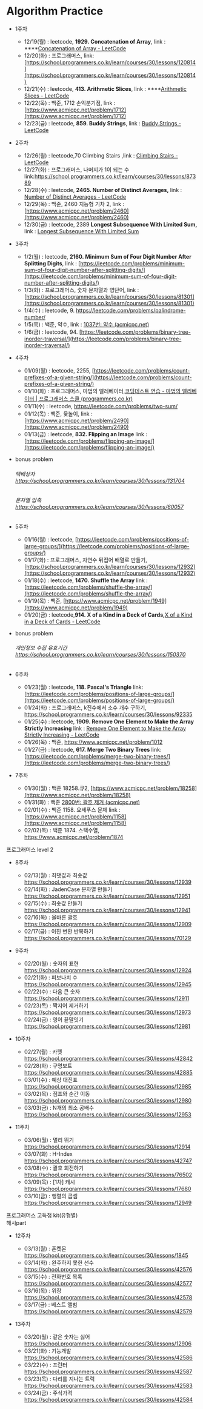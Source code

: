 # Algorithm Practice

- 1주차
    - 12/19(월) : leetcode, **1929. Concatenation of Array**, link : ****[Concatenation of Array - LeetCode](https://leetcode.com/problems/concatenation-of-array/)
    - 12/20(화) : 프로그래머스, link: [https://school.programmers.co.kr/learn/courses/30/lessons/120814](https://school.programmers.co.kr/learn/courses/30/lessons/120814)
    - 12/21(수) : leetcode, **413. Arithmetic Slices**, link : ****[Arithmetic Slices - LeetCode](https://leetcode.com/problems/arithmetic-slices/)
    - 12/22(목) : 백준, 1712 손익분기점, link : [https://www.acmicpc.net/problem/1712](https://www.acmicpc.net/problem/1712)
    - 12/23(금) : leetcode, **859. Buddy Strings**, link : [Buddy Strings - LeetCode](https://leetcode.com/problems/buddy-strings/)
- 2주차
    - 12/26(월) : leetcode,70 Climbing Stairs ,link : [Climbing Stairs - LeetCode](https://leetcode.com/problems/climbing-stairs/)
    - 12/27(화) : 프로그래머스, 나머지가 1이 되는 수link:https://school.programmers.co.kr/learn/courses/30/lessons/87389
    - 12/28(수) : leetcode, **2465. Number of Distinct Averages,** link : [Number of Distinct Averages - LeetCode](https://leetcode.com/problems/number-of-distinct-averages/)
    - 12/29(목) : 백준, 2460 지능형 기차 2, link : [https://www.acmicpc.net/problem/2460](https://www.acmicpc.net/problem/2460)
    - 12/30(금) :  leetcode, 2389 **Longest Subsequence With Limited Sum,** link : [Longest Subsequence With Limited Sum](https://leetcode.com/problems/longest-subsequence-with-limited-sum/)
- 3주차
    - 1/2(월) : leetcode, **2160. Minimum Sum of Four Digit Number After Splitting Digits**, 
    link : [https://leetcode.com/problems/minimum-sum-of-four-digit-number-after-splitting-digits/](https://leetcode.com/problems/minimum-sum-of-four-digit-number-after-splitting-digits/)
    - 1/3(화) : 프로그래머스, 숫자 문자열과 영단어, 
    link : [https://school.programmers.co.kr/learn/courses/30/lessons/81301](https://school.programmers.co.kr/learn/courses/30/lessons/81301)
    - 1/4(수) : leetcode, 9. https://leetcode.com/problems/palindrome-number/
    - 1/5(목) : 백준, 약수, link : [1037번: 약수 (acmicpc.net)](https://www.acmicpc.net/problem/1037)
    - 1/6(금) : leetcode, 94. [https://leetcode.com/problems/binary-tree-inorder-traversal/](https://leetcode.com/problems/binary-tree-inorder-traversal/)
- 4주차
    - 01/09(월) : leetcode, 2255, [https://leetcode.com/problems/count-prefixes-of-a-given-string/](https://leetcode.com/problems/count-prefixes-of-a-given-string/)
    - 01/10(화) : 프로그래머스, 마법의 엘레베이터,[코딩테스트 연습 - 마법의 엘리베이터 | 프로그래머스 스쿨 (programmers.co.kr)](https://school.programmers.co.kr/learn/courses/30/lessons/148653)
    - 01/11(수) : leetcode, https://leetcode.com/problems/two-sum/
    - 01/12(목) : 백준, 윷놀이, link : [https://www.acmicpc.net/problem/2490](https://www.acmicpc.net/problem/2490)
    - 01/13(금) : leetcode, **832. Flipping an Image**
    link : [https://leetcode.com/problems/flipping-an-image/](https://leetcode.com/problems/flipping-an-image/)

- bonus problem
    ###### 택배상자 https://school.programmers.co.kr/learn/courses/30/lessons/131704
    ###### 문자열 압축 https://school.programmers.co.kr/learn/courses/30/lessons/60057
    
- 5주차
    - 01/16(월) : leetcode, [https://leetcode.com/problems/positions-of-large-groups/](https://leetcode.com/problems/positions-of-large-groups/)
    - 01/17(화) : 프로그래머스, 자연수 뒤집어 배열로 만들기, [https://school.programmers.co.kr/learn/courses/30/lessons/12932](https://school.programmers.co.kr/learn/courses/30/lessons/12932)
    - 01/18(수) : leetcode, **1470. Shuffle the Array** 
    link : [https://leetcode.com/problems/shuffle-the-array/](https://leetcode.com/problems/shuffle-the-array/)
    - 01/19(목) : 백준, [https://www.acmicpc.net/problem/1949](https://www.acmicpc.net/problem/1949)
    - 01/20(금) : leetcode,**914. X of a Kind in a Deck of Cards,**[X of a Kind in a Deck of Cards - LeetCode](https://leetcode.com/problems/x-of-a-kind-in-a-deck-of-cards/)
- bonus problem
   ###### 개인정보 수집 유효기간  https://school.programmers.co.kr/learn/courses/30/lessons/150370
- 6주차
    - 01/23(월) : leetcode, **118. Pascal's Triangle**
    link: [https://leetcode.com/problems/positions-of-large-groups/](https://leetcode.com/problems/positions-of-large-groups/)
    - 01/24(화) : 프로그래머스, k진수에서 소수 개수 구하기, https://school.programmers.co.kr/learn/courses/30/lessons/92335
    - 01/25(수) : leetcode, **1909. Remove One Element to Make the Array Strictly Increasing**
    link : [Remove One Element to Make the Array Strictly Increasing - LeetCode](https://leetcode.com/problems/remove-one-element-to-make-the-array-strictly-increasing/)
    - 01/26(목) : 백준, https://www.acmicpc.net/problem/1012
    - 01/27(금) : leetcode, **617. Merge Two Binary Trees**
    link: [https://leetcode.com/problems/merge-two-binary-trees/](https://leetcode.com/problems/merge-two-binary-trees/)
- 7주차
    - 01/30(월) : 백준 18258.큐2, [https://www.acmicpc.net/problem/18258](https://www.acmicpc.net/problem/18258)
    - 01/31(화) : 백준 [2800번: 괄호 제거 (acmicpc.net)](https://www.acmicpc.net/problem/2800)
    - 02/01(수) : 백준 1158. 요세푸스 문제
    link : [https://www.acmicpc.net/problem/1158](https://www.acmicpc.net/problem/1158)
    - 02/02(목) : 백준 1874. 스택수열, https://www.acmicpc.net/problem/1874
    
프로그래머스 level 2
- 8주차
    - 02/13(월) : 최댓값과 최솟값 https://school.programmers.co.kr/learn/courses/30/lessons/12939
    - 02/14(화) : JadenCase 문자열 만들기 https://school.programmers.co.kr/learn/courses/30/lessons/12951
    - 02/15(수) : 최솟값 만들기 https://school.programmers.co.kr/learn/courses/30/lessons/12941
    - 02/16(목) : 올바른 괄호 https://school.programmers.co.kr/learn/courses/30/lessons/12909
    - 02/17(금) : 이진 변환 반복하기 https://school.programmers.co.kr/learn/courses/30/lessons/70129

- 9주차
    - 02/20(월) : 숫자의 표현 https://school.programmers.co.kr/learn/courses/30/lessons/12924
    - 02/21(화) : 피보나치 수 https://school.programmers.co.kr/learn/courses/30/lessons/12945
    - 02/22(수) : 다음 큰 숫자 https://school.programmers.co.kr/learn/courses/30/lessons/12911
    - 02/23(목) : 짝지어 제거하기 https://school.programmers.co.kr/learn/courses/30/lessons/12973
    - 02/24(금) : 영어 끝말잇기 https://school.programmers.co.kr/learn/courses/30/lessons/12981

- 10주차
    - 02/27(월) : 카펫 https://school.programmers.co.kr/learn/courses/30/lessons/42842
    - 02/28(화) : 구명보트 https://school.programmers.co.kr/learn/courses/30/lessons/42885
    - 03/01(수) : 예상 대진표 https://school.programmers.co.kr/learn/courses/30/lessons/12985
    - 03/02(목) : 점프와 순간 이동 https://school.programmers.co.kr/learn/courses/30/lessons/12980
    - 03/03(금) : N개의 최소 공배수 https://school.programmers.co.kr/learn/courses/30/lessons/12953

- 11주차
    - 03/06(월) : 멀리 뛰기 https://school.programmers.co.kr/learn/courses/30/lessons/12914
    - 03/07(화) : H-Index https://school.programmers.co.kr/learn/courses/30/lessons/42747
    - 03/08(수) : 괄호 회전하기 https://school.programmers.co.kr/learn/courses/30/lessons/76502
    - 03/09(목) : [1차] 캐시 https://school.programmers.co.kr/learn/courses/30/lessons/17680
    - 03/10(금) : 행렬의 곱셈 https://school.programmers.co.kr/learn/courses/30/lessons/12949

프로그래머스 고득점 kit(유형별) <br>
해시part
- 12주차
    - 03/13(월) : 폰켓몬 https://school.programmers.co.kr/learn/courses/30/lessons/1845
    - 03/14(화) : 완주하지 못한 선수 https://school.programmers.co.kr/learn/courses/30/lessons/42576
    - 03/15(수) : 전화번호 목록 https://school.programmers.co.kr/learn/courses/30/lessons/42577
    - 03/16(목) : 위장 https://school.programmers.co.kr/learn/courses/30/lessons/42578
    - 03/17(금) : 베스트 앨범 https://school.programmers.co.kr/learn/courses/30/lessons/42579    
    
- 13주차   
    - 03/20(월) : 같은 숫자는 싫어 https://school.programmers.co.kr/learn/courses/30/lessons/12906
    - 03/21(화) : 기능개발 https://school.programmers.co.kr/learn/courses/30/lessons/42586
    - 03/22(수) : 프린터 https://school.programmers.co.kr/learn/courses/30/lessons/42587
    - 03/23(목) : 다리를 지나는 트럭 https://school.programmers.co.kr/learn/courses/30/lessons/42583
    - 03/24(금) : 주식가격 https://school.programmers.co.kr/learn/courses/30/lessons/42584
    
